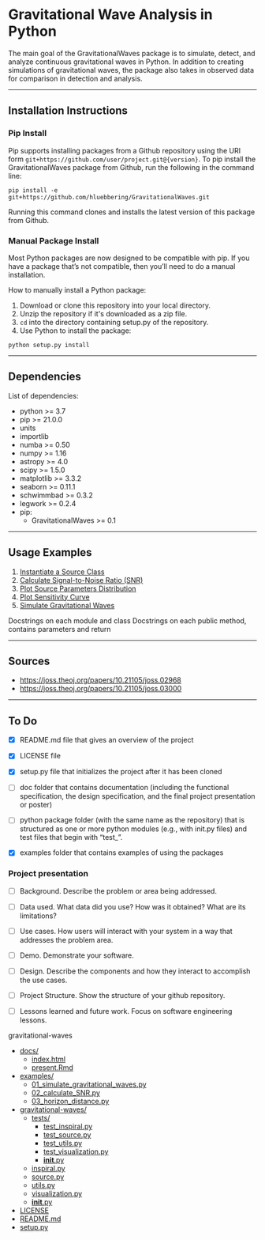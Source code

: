 # Gravitational Wave Analysis in Python

The main goal of the GravitationalWaves package is to simulate, detect, and analyze continuous gravitational waves in Python. In addition to creating simulations of gravitational waves, the package also takes in observed data for comparison in detection and analysis.


--------------------

## Installation Instructions

### Pip Install

Pip supports installing packages from a Github repository using the URI form `git+https://github.com/user/project.git@{version}`. To pip install the GravitationalWaves package from Github, run the following in the command line:


```
pip install -e git+https://github.com/hluebbering/GravitationalWaves.git
```

Running this command clones and installs the latest version of this package from Github.



### Manual Package Install

Most Python packages are now designed to be compatible with pip. If you have a package that’s not compatible, then you’ll need to do a manual installation.

How to manually install a Python package:

1. Download or clone this repository into your local directory.
2. Unzip the repository if it's downloaded as a zip file.
3. `cd` into the directory containing setup.py of the repository.
3. Use Python to install the package:

```
python setup.py install
```


--------------------

## Dependencies

List of dependencies:
- python >= 3.7
- pip >= 21.0.0
- units
- importlib
- numba >= 0.50
- numpy >= 1.16
- astropy >= 4.0
- scipy >= 1.5.0
- matplotlib >= 3.3.2
- seaborn >= 0.11.1
- schwimmbad >= 0.3.2
- legwork >= 0.2.4
- pip:
   - GravitationalWaves >= 0.1 


--------------------

## Usage Examples

1. [Instantiate a Source Class](https://github.com/hluebbering/GravitationalWaves/blob/main/examples/01_InstantiateSourceClass.ipynb) 
2. [Calculate Signal-to-Noise Ratio (SNR)](https://github.com/hluebbering/GravitationalWaves/blob/main/examples/02_CalculateSNR.ipynb)
3. [Plot Source Parameters Distribution](https://github.com/hluebbering/GravitationalWaves/blob/main/examples/03_PlotSourceDistribution.ipynb)
4. [Plot Sensitivity Curve](https://github.com/hluebbering/GravitationalWaves/blob/main/examples/04_Visualizations.ipynb)
5. [Simulate Gravitational Waves](https://github.com/hluebbering/GravitationalWaves/blob/main/examples/05_SimulateGravitationalWaves.ipynb)


Docstrings on each module and class
Docstrings on each public method, contains parameters and return

--------------------

## Sources
- https://joss.theoj.org/papers/10.21105/joss.02968
- https://joss.theoj.org/papers/10.21105/joss.03000


--------------------

## To Do

- [x] README.md file that gives an overview of the project
- [x] LICENSE file
- [x] setup.py file that initializes the project after it has been cloned
- [ ] doc folder that contains documentation (including the functional specification, the design specification, and the final project presentation or poster)
- [ ] python package folder (with the same name as the repository) that is structured as one or more python modules (e.g., with init.py files) and test files that begin with “test_”.
- [x] examples folder that contains examples of using the packages


### Project presentation

- [ ] Background. Describe the problem or area being addressed.
- [ ] Data used. What data did you use? How was it obtained? What are its limitations?
- [ ] Use cases. How users will interact with your system in a way that addresses the problem area.
- [ ] Demo. Demonstrate your software.
- [ ] Design. Describe the components and how they interact to accomplish the use cases.
- [ ] Project Structure. Show the structure of your github repository.
- [ ] Lessons learned and future work. Focus on software engineering lessons.




gravitational-waves

* [docs/](.\gravitational-waves\docs)
  * [index.html](.\gravitational-waves\docs\index.html)
  * [present.Rmd](.\gravitational-waves\docs\present.Rmd)
* [examples/](.\gravitational-waves\examples)
  * [01_simulate_gravitational_waves.py](.\gravitational-waves\examples\01_simulate_gravitational_waves.py)
  * [02_calculate_SNR.py](.\gravitational-waves\examples\02_calculate_SNR.py)
  * [03_horizon_distance.py](.\gravitational-waves\examples\03_horizon_distance.py)
* [gravitational-waves/](.\gravitational-waves\gravitational-waves)
  * [tests/](.\gravitational-waves\gravitational-waves\tests)
    * [test_inspiral.py](.\gravitational-waves\gravitational-waves\tests\test_inspiral.py)
    * [test_source.py](.\gravitational-waves\gravitational-waves\tests\test_source.py)
    * [test_utils.py](.\gravitational-waves\gravitational-waves\tests\test_utils.py)
    * [test_visualization.py](.\gravitational-waves\gravitational-waves\tests\test_visualization.py)
    * [__init__.py](.\gravitational-waves\gravitational-waves\tests\__init__.py)
  * [inspiral.py](.\gravitational-waves\gravitational-waves\inspiral.py)
  * [source.py](.\gravitational-waves\gravitational-waves\source.py)
  * [utils.py](.\gravitational-waves\gravitational-waves\utils.py)
  * [visualization.py](.\gravitational-waves\gravitational-waves\visualization.py)
  * [__init__.py](.\gravitational-waves\gravitational-waves\__init__.py)
* [LICENSE](.\gravitational-waves\LICENSE)
* [README.md](.\gravitational-waves\README.md)
* [setup.py](.\gravitational-waves\setup.py)



